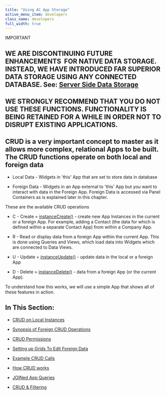 ```yaml
---
title: "Using AC App Storage"
active_menu_item: developers
class_name: developers
full_width: true
---
```



IMPORTANT

## WE ARE DISCONTINUING FUTURE ENHANCEMENTS  FOR NATIVE DATA STORAGE. INSTEAD, WE HAVE INTRODUCED FAR SUPERIOR DATA STORAGE USING ANY CONNECTED DATABASE. See: [Server Side Data Storage](../../../../../data-storage/server-side-data-storage/index.htm)

## WE STRONGLY RECOMMEND THAT YOU DO NOT USE THESE FUNCTIONS. FUNCTIONALITY IS BEING RETAINED FOR A WHILE IN ORDER NOT TO DISRUPT EXISTING APPLICATIONS.

## CRUD is a very important concept to master as it allows more complex, relational Apps to be built. The CRUD functions operate on both local and foreign data

 - Local Data - Widgets in 'this' App that are set to store data in database

 - Foreign Data - Widgets in an App external to 'this' App but you want to interact with data in the Foreign App. Foreign Data is accessed via Panel Containers as is explained later in this chapter.

These are the available CRUD operations

 - C - Create = [instanceCreate()](../../../../../scripting-apis/client-api/instance-data-functions/instancecreate.htm) - create new App Instances in the current or a foreign App. For example, adding a Contact (the data for which is defined within a separate Contact App) from within a Company App.

 - R - Read or display data from a foreign App within the current App. This is done using Queries and Views, which load data into Widgets which are connected to Data Views.

 - U - Update = [instanceUpdate()](../../../../../scripting-apis/client-api/instance-data-functions/instancesave.htm) - update data in the local or a foreign App

 - D - Delete = [instanceDelete()](../../../../../scripting-apis/client-api/instance-data-functions/instancedelete.htm) - data from a foreign App (or the current App).

To understand how this works, we will use a simple App that shows all of these features in action.

## In This Section:

 - [CRUD on Local Instances](crud-on-local-instances.htm)

 - [Synopsis of Foreign CRUD Operations](synopsis.htm)

 - [CRUD Permissions](crud-permissions.htm)

 - [Setting up Grids To Edit Foreign Data](setting-up-grids-to-edit-forei.htm)

 - [Example CRUD Calls](example-crud-calls.htm)

 - [How CRUD works](how-crud-works.htm)

 - [JOINed App Queries](joined-app-queries.htm)

 - [CRUD & Filtering](crud--filtering.htm)

